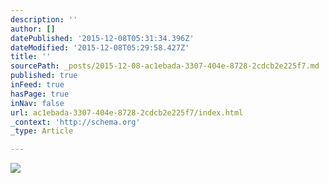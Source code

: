 ```yaml
---
description: ''
author: []
datePublished: '2015-12-08T05:31:34.396Z'
dateModified: '2015-12-08T05:29:58.427Z'
title: ''
sourcePath: _posts/2015-12-08-ac1ebada-3307-404e-8728-2cdcb2e225f7.md
published: true
inFeed: true
hasPage: true
inNav: false
url: ac1ebada-3307-404e-8728-2cdcb2e225f7/index.html
_context: 'http://schema.org'
_type: Article

---
```

![](https://the-grid-user-content.s3-us-west-2.amazonaws.com/2f936421-2e45-453b-ad32-74aedcc250b0.png)